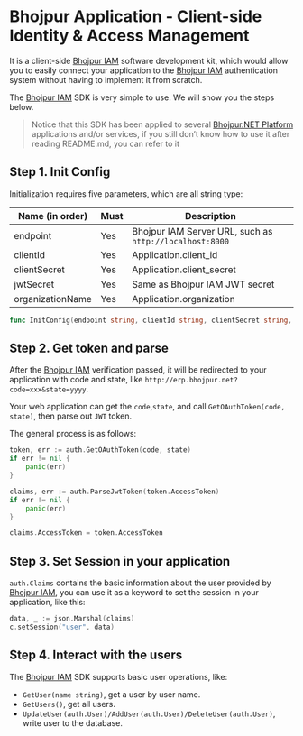 # Bhojpur Application - Client-side Identity & Access Management

It is a client-side [Bhojpur IAM](https://github.com/bhojpur/iam) software development kit, which would allow you to easily connect your application to the [Bhojpur IAM](https://github.com/bhojpur/iam) authentication system without having to implement it from scratch.

The [Bhojpur IAM](https://github.com/bhojpur/iam) SDK is very simple to use. We will show you the steps below.

> Notice that this SDK has been applied to several [Bhojpur.NET Platform](https://github.com/bhojpur/platform) applications and/or services, if you still don’t know how to use it after reading README.md, you can refer to it

## Step 1. Init Config

Initialization requires five parameters, which are all string type:

| Name (in order)  | Must | Description                                             |
| ---------------- | ---- | ------------------------------------------------------- |
| endpoint         | Yes  | Bhojpur IAM Server URL, such as `http://localhost:8000` |
| clientId         | Yes  | Application.client_id                                   |
| clientSecret     | Yes  | Application.client_secret                               |
| jwtSecret        | Yes  | Same as Bhojpur IAM JWT secret                          |
| organizationName | Yes  | Application.organization                                |

```go
func InitConfig(endpoint string, clientId string, clientSecret string, jwtSecret string, organizationName string)
```

## Step 2. Get token and parse

After the [Bhojpur IAM](https://github.com/bhojpur/iam) verification passed, it will be redirected to your application with code and state, like `http://erp.bhojpur.net?code=xxx&state=yyyy`.

Your web application can get the `code`,`state`, and call `GetOAuthToken(code, state)`, then parse out `JWT` token.

The general process is as follows:

```go
token, err := auth.GetOAuthToken(code, state)
if err != nil {
	panic(err)
}

claims, err := auth.ParseJwtToken(token.AccessToken)
if err != nil {
	panic(err)
}

claims.AccessToken = token.AccessToken
```

## Step 3. Set Session in your application

`auth.Claims` contains the basic information about the user provided by [Bhojpur IAM](https://github.com/bhojpur/iam), you can use it as a keyword to set the session in your application, like this:

```go
data, _ := json.Marshal(claims)
c.setSession("user", data)
```

## Step 4. Interact with the users

The [Bhojpur IAM](https://github.com/bhojpur/iam) SDK supports basic user operations, like:

- `GetUser(name string)`, get a user by user name.
- `GetUsers()`, get all users.
- `UpdateUser(auth.User)/AddUser(auth.User)/DeleteUser(auth.User)`, write user to the database.

